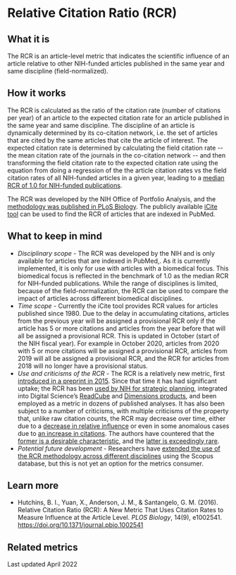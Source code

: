 # Relative Citation Ratio (RCR)
## What it is
The RCR is an article-level metric that indicates the scientific influence of an article relative to other NIH-funded articles published in the same year and same discipline (field-normalized).
## How it works
The RCR is calculated as the ratio of the citation rate (number of citations per year) of an article to the expected citation rate for an article published in the same year and same discipline. The discipline of an article is dynamically determined by its co-citation network, i.e. the set of articles that are cited by the same articles that cite the article of interest. The expected citation rate is determined by calculating the field citation rate -- the mean citation rate of the journals in the co-citation network -- and then transforming the field citation rate to the expected citation rate using the equation from doing a regression of the the article citation rates vs the field citation rates of all NIH-funded articles in a given year, leading to a [median RCR of 1.0 for NIH-funded publications](https://icite.od.nih.gov/stats).

The RCR was developed by the NIH Office of Portfolio Analysis, and the [methodology was published in PLoS Biology](https://journals.plos.org/plosbiology/article?id=10.1371/journal.pbio.1002541). The publicly available [iCite tool](https://icite.od.nih.gov/) can be used to find the RCR of articles that are indexed in PubMed.
## What to keep in mind
- *Disciplinary scope* - The RCR was developed by the NIH and is only available for articles that are indexed in PubMed,. As it is currently implemented, it is only for use with articles with a biomedical focus. This biomedical focus is reflected in the benchmark of 1.0 as the median RCR for NIH-funded publications. While the range of disciplines is limited, because of the field-normalization, the RCR can be used to compare the impact of articles across different biomedical disciplines.
- *Time scope* - Currently the iCite tool provides RCR values for articles published since 1980. Due to the delay in accumulating citations, articles from the previous year will be assigned a provisional RCR only if the article has 5 or more citations and articles from the year before that will all be assigned a provisional RCR. This is updated in October (start of the NIH fiscal year). For example in October 2020, articles from 2020 with 5 or more citations will be assigned a provisional RCR, articles from 2019 will all be assigned a provisional RCR, and the RCR for articles from 2018 will no longer have a provisional status.
- *Use and criticisms of the RCR* - The RCR is a relatively new metric, first [introduced in a preprint in 2015](https://www.biorxiv.org/content/10.1101/029629v1). Since that time it has had significant uptake; the RCR has been [used by NIH for strategic planning](https://www.nature.com/news/nih-metric-that-assesses-article-impact-stirs-debate-1.18734), integrated into Digital Science’s [ReadCube](https://www.readcube.com/home) and [Dimensions products](https://app.dimensions.ai/discover/publication), and been employed as a metric in dozens of published analyses. It has also been subject to a number of criticisms, with multiple criticisms of the property that, unlike raw citation counts, the RCR may decrease over time, either due to a [decrease in relative influence](https://journals.plos.org/plosbiology/article?id=10.1371/journal.pbio.2002536) or even in some anomalous cases due to [an increase in citations](https://www.cwts.nl/blog?article=n-q2u294&title=nihs-new-citation-metric-a-step-forward-in-quantifying-scientific-impact). The authors have countered that the [former is a desirable characteristic](https://journals.plos.org/plosbiology/article?id=10.1371/journal.pbio.2003552), and the [latter is exceedingly rare](https://journals.plos.org/plosbiology/article?id=10.1371/journal.pbio.1002541).
- *Potential future development* - Researchers have [extended the use of the RCR methodology across different disciplines](https://www.sciencedirect.com/science/article/pii/S1751157718303559) using the Scopus database, but this is not yet an option for the metrics consumer.
## Learn more
- Hutchins, B. I., Yuan, X., Anderson, J. M., & Santangelo, G. M. (2016). Relative Citation Ratio (RCR): A New Metric That Uses Citation Rates to Measure Influence at the Article Level. *PLOS Biology*, 14(9), e1002541. https://doi.org/10.1371/journal.pbio.1002541
## Related metrics

Last updated April 2022
